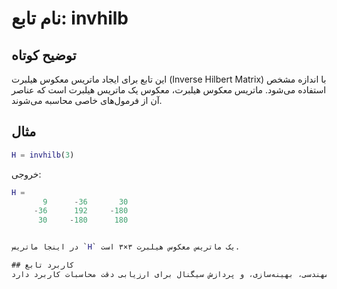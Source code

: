 
# نام تابع: invhilb

## توضیح کوتاه
این تابع برای ایجاد ماتریس معکوس هیلبرت (Inverse Hilbert Matrix) با اندازه مشخص استفاده می‌شود. ماتریس معکوس هیلبرت، معکوس یک ماتریس هیلبرت است که عناصر آن از فرمول‌های خاصی محاسبه می‌شوند.

## مثال
```matlab
H = invhilb(3)
```

خروجی:
```matlab
H =
       9      -36       30
     -36      192     -180
      30     -180      180


در اینجا ماتریس `H` یک ماتریس معکوس هیلبرت ۳×۳ است.

## کاربرد تابع
از این تابع در جبر خطی برای تست الگوریتم‌های عددی، بررسی پایداری محاسبات، و تحلیل ماتریس‌های بدشرط استفاده می‌شود. ماتریس معکوس هیلبرت به دلیل خواص خاص خود در مسائل مهندسی، بهینه‌سازی، و پردازش سیگنال برای ارزیابی دقت محاسبات کاربرد دارد.
```
